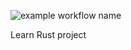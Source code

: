 ![example workflow name](https://github.com/DmitryIT/guessing_game/workflows/Rust/bage.svg)

Learn Rust project
